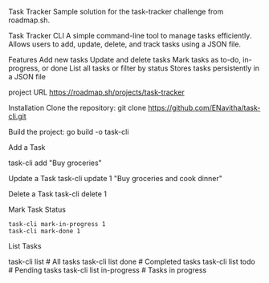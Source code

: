 Task Tracker
Sample solution for the task-tracker challenge from roadmap.sh.

Task Tracker CLI
A simple command-line tool to manage tasks efficiently. Allows users to add, update, delete, and track tasks using a JSON file.

Features
Add new tasks
Update and delete tasks
Mark tasks as to-do, in-progress, or done
List all tasks or filter by status
Stores tasks persistently in a JSON file

project URL
https://roadmap.sh/projects/task-tracker

Installation
Clone the repository:
git clone https://github.com/ENavitha/task-cli.git


Build the project:
  go build -o task-cli

Add a Task

task-cli add "Buy groceries"

Update a Task
  task-cli update 1 "Buy groceries and cook dinner"

Delete a Task
    task-cli delete 1

Mark Task Status

    task-cli mark-in-progress 1
    task-cli mark-done 1

List Tasks

task-cli list          # All tasks
task-cli list done     # Completed tasks
task-cli list todo     # Pending tasks
task-cli list in-progress  # Tasks in progress
